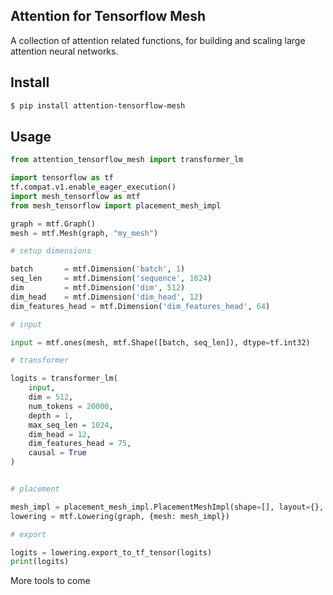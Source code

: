 ## Attention for Tensorflow Mesh

A collection of attention related functions, for building and scaling large attention neural networks.

## Install

```bash
$ pip install attention-tensorflow-mesh
```

## Usage

```python
from attention_tensorflow_mesh import transformer_lm

import tensorflow as tf
tf.compat.v1.enable_eager_execution()
import mesh_tensorflow as mtf
from mesh_tensorflow import placement_mesh_impl

graph = mtf.Graph()
mesh = mtf.Mesh(graph, "my_mesh")

# setup dimensions

batch 		= mtf.Dimension('batch', 1)
seq_len 	= mtf.Dimension('sequence', 1024)
dim 		= mtf.Dimension('dim', 512)
dim_head 	= mtf.Dimension('dim_head', 12)
dim_features_head = mtf.Dimension('dim_features_head', 64)

# input

input = mtf.ones(mesh, mtf.Shape([batch, seq_len]), dtype=tf.int32)

# transformer

logits = transformer_lm(
	input,
	dim = 512,
	num_tokens = 20000,
	depth = 1,
	max_seq_len = 1024,
	dim_head = 12,
	dim_features_head = 75,
	causal = True
)


# placement

mesh_impl = placement_mesh_impl.PlacementMeshImpl(shape=[], layout={}, devices=[""])
lowering = mtf.Lowering(graph, {mesh: mesh_impl})

# export

logits = lowering.export_to_tf_tensor(logits)
print(logits)
```

More tools to come
